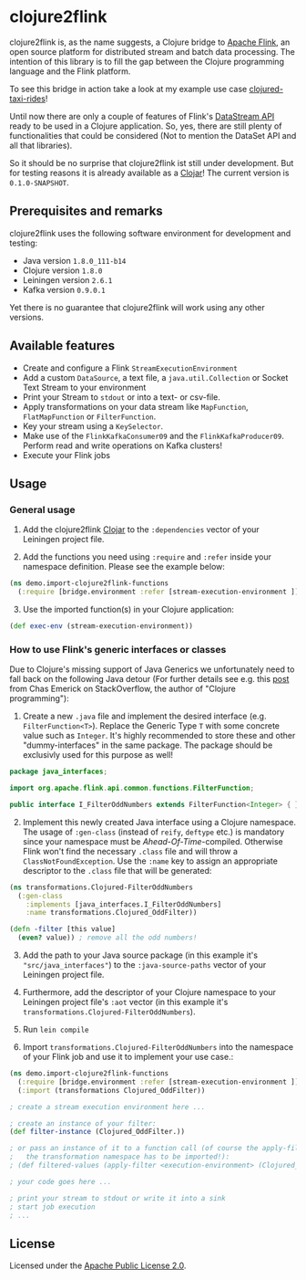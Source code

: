 # clojure2flink

clojure2flink is, as the name suggests, a Clojure bridge to [Apache Flink](http://flink.apache.org/), an open source
platform for distributed stream and batch data processing. The intention of this library is to fill the gap between
the Clojure programming language and the Flink platform.

To see this bridge in action take a look at my example use case
[clojured-taxi-rides](https://github.com/thr0n/clojured-taxi-rides)!

Until now there are only a couple of features of Flink's
[DataStream API](https://ci.apache.org/projects/flink/flink-docs-release-1.1/apis/streaming/index.html) ready to be
used in a Clojure application. So, yes, there are still plenty of functionalities that could be considered
(Not to mention the DataSet API and all that libraries).

So it should be no surprise that clojure2flink ist still under development.
But for testing reasons it is already available as a [Clojar](https://clojars.org/clojure2flink)!
The current version is `0.1.0-SNAPSHOT`.

## Prerequisites and remarks

clojure2flink uses the following software environment for development and testing:

- Java version `1.8.0_111-b14`
- Clojure version `1.8.0`
- Leiningen version `2.6.1`
- Kafka version `0.9.0.1`

Yet there is no guarantee that clojure2flink will work using any other versions.

## Available features

- Create and configure a Flink `StreamExecutionEnvironment`
- Add a custom `DataSource`, a text file, a `java.util.Collection` or Socket Text Stream to your environment
- Print your Stream to `stdout` or into a text- or csv-file.
- Apply transformations on your data stream like `MapFunction`, `FlatMapFunction` or `FilterFunction`.
- Key your stream using a `KeySelector`.
- Make use of the `FlinkKafkaConsumer09` and the `FlinkKafkaProducer09`. Perform read and write operations on
Kafka clusters!
- Execute your Flink jobs

## Usage
### General usage

1) Add the clojure2flink [Clojar](https://clojars.org/clojure2flink) to the `:dependencies` vector of your Leiningen
project file.

2) Add the functions you need using `:require` and `:refer` inside your namespace definition. Please see the example
below:

```clojure
(ns demo.import-clojure2flink-functions
  (:require [bridge.environment :refer [stream-execution-environment ]])
```

3) Use the imported function(s) in your Clojure application:

```clojure
(def exec-env (stream-execution-environment))
```

### How to use Flink's generic interfaces or classes

Due to Clojure's missing support of Java Generics we unfortunately need to fall back on the following Java detour
(For further details see e.g. this [post](http://stackoverflow.com/a/3770360/7047542) from Chas Emerick on
StackOverflow, the author of "Clojure programming"):

1) Create a new `.java` file and implement the desired interface (e.g. `FilterFunction<T>`).
Replace the Generic Type `T` with some concrete value such as `Integer`. It's highly recommended to store these and other "dummy-interfaces" in the same package. The package should be 
exclusivly used for this purpose as well!

```java
package java_interfaces;

import org.apache.flink.api.common.functions.FilterFunction;

public interface I_FilterOddNumbers extends FilterFunction<Integer> { }
```

2) Implement this newly created Java interface using a Clojure namespace.
The usage of `:gen-class` (instead of `reify`, `deftype` etc.) is mandatory since your
namespace must be *Ahead-Of-Time*-compiled. Otherwise Flink won't find the necessary `.class` file and will throw
a `ClassNotFoundException`.
Use the `:name` key to assign an appropriate descriptor to the `.class` file
that will be generated:

```clojure
(ns transformations.Clojured-FilterOddNumbers
  (:gen-class
    :implements [java_interfaces.I_FilterOddNumbers]
    :name transformations.Clojured_OddFilter))

(defn -filter [this value]
  (even? value)) ; remove all the odd numbers!
```

3) Add the path to your Java source package (in this example it's `"src/java_interfaces"`) to the `:java-source-paths`
vector of your Leiningen project file.

4) Furthermore, add the descriptor of your Clojure namespace to your Leiningen project file's `:aot` vector
(in this example it's `transformations.Clojured-FilterOddNumbers`).

5) Run `lein compile`

6) Import `transformations.Clojured-FilterOddNumbers` into the namespace of your Flink job and use it to implement
your use case.:

```clojure
(ns demo.import-clojure2flink-functions
  (:require [bridge.environment :refer [stream-execution-environment ]])
  (:import (transformations Clojured_OddFilter))

; create a stream execution environment here ...

; create an instance of your filter:
(def filter-instance (Clojured_OddFilter.))

; or pass an instance of it to a function call (of course the apply-filter function defined inside
;   the transformation namespace has to be imported!):
; (def filtered-values (apply-filter <execution-environment> (Clojured_OddFilter.)))

; your code goes here ...

; print your stream to stdout or write it into a sink
; start job execution
; ...
```

## License
Licensed under the [Apache Public License 2.0](http://www.apache.org/licenses/LICENSE-2.0.html).
